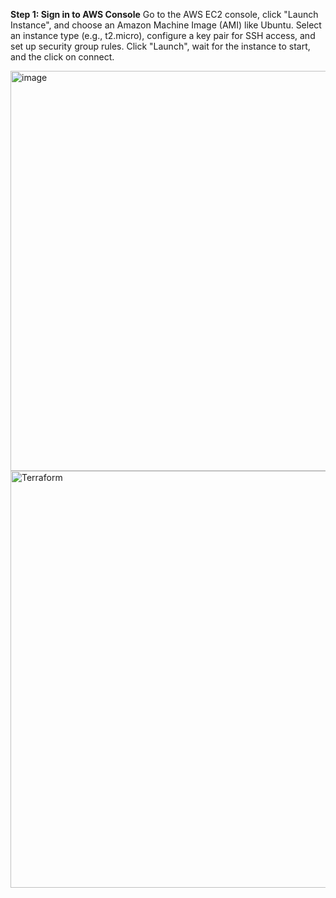 **Step 1: Sign in to AWS Console**
Go to the AWS EC2 console, click "Launch Instance", and choose an Amazon Machine Image (AMI) like Ubuntu.
Select an instance type (e.g., t2.micro), configure a key pair for SSH access, and set up security group rules.
Click "Launch", wait for the instance to start, and the click on connect.

<img width="640" alt="image" src="https://github.com/user-attachments/assets/fbee5b56-69cc-4685-a51f-64f326249aec" />


<img width="667" alt="Terraform" src="https://github.com/user-attachments/assets/7571d980-a374-47ba-8568-d867be383dc8" />
